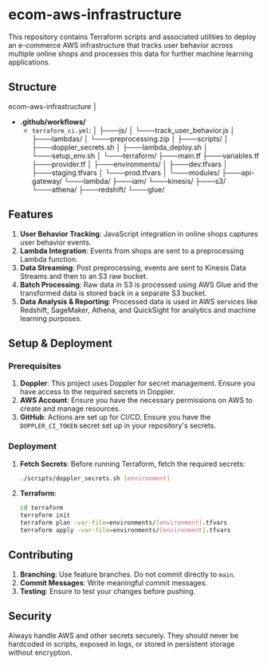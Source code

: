# ecom-aws-infrastructure
This repository contains Terraform scripts and associated utilities to deploy an e-commerce AWS infrastructure that tracks user behavior across multiple online shops and processes this data for further machine learning applications.

## Structure

ecom-aws-infrastructure
│
- **.github/workflows/**
  - `terraform_ci.yml`:
│
├───js/
│   └───track_user_behavior.js
│
├───lambdas/
│   └───preprocessing.zip
│
├───scripts/
│   ├───doppler_secrets.sh
│   ├───lambda_deploy.sh
│   └───setup_env.sh
│
└───terraform/
    ├───main.tf
    ├───variables.tf
    ├───provider.tf
    │
    ├───environments/
    │   ├───dev.tfvars
    │   ├───staging.tfvars
    │   └───prod.tfvars
    │
    └───modules/
        ├───api-gateway/
        └───lambda/
        ├───iam/
        └───kinesis/
        ├───s3/
        └───athena/
        ├───redshift/
        └───glue/
        

## Features

1. **User Behavior Tracking**: JavaScript integration in online shops captures user behavior events.
2. **Lambda Integration**: Events from shops are sent to a preprocessing Lambda function.
3. **Data Streaming**: Post preprocessing, events are sent to Kinesis Data Streams and then to an S3 raw bucket.
4. **Batch Processing**: Raw data in S3 is processed using AWS Glue and the transformed data is stored back in a separate S3 bucket.
5. **Data Analysis & Reporting**: Processed data is used in AWS services like Redshift, SageMaker, Athena, and QuickSight for analytics and machine learning purposes.

## Setup & Deployment

### Prerequisites

1. **Doppler**: This project uses Doppler for secret management. Ensure you have access to the required secrets in Doppler.
2. **AWS Account**: Ensure you have the necessary permissions on AWS to create and manage resources.
3. **GitHub**: Actions are set up for CI/CD. Ensure you have the `DOPPLER_CI_TOKEN` secret set up in your repository's secrets.

### Deployment

1. **Fetch Secrets**: Before running Terraform, fetch the required secrets:
    ```bash
    ./scripts/doppler_secrets.sh [environment]
    ```

2. **Terraform**:
    ```bash
    cd terraform
    terraform init
    terraform plan -var-file=environments/[environment].tfvars
    terraform apply -var-file=environments/[environment].tfvars
    ```

## Contributing

1. **Branching**: Use feature branches. Do not commit directly to `main`.
2. **Commit Messages**: Write meaningful commit messages.
3. **Testing**: Ensure to test your changes before pushing.

## Security

Always handle AWS and other secrets securely. They should never be hardcoded in scripts, exposed in logs, or stored in persistent storage without encryption.
